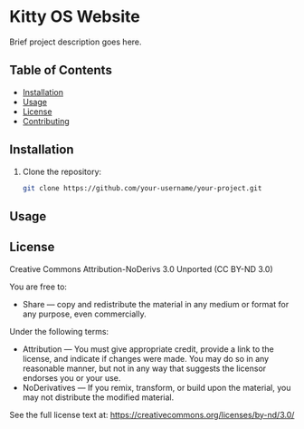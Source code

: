 # Kitty OS Website

Brief project description goes here.

## Table of Contents

- [Installation](#installation)
- [Usage](#usage)
- [License](#license)
- [Contributing](#contributing)

## Installation

1. Clone the repository:

   ```bash
   git clone https://github.com/your-username/your-project.git

## Usage
## License
Creative Commons Attribution-NoDerivs 3.0 Unported (CC BY-ND 3.0)

You are free to:
- Share — copy and redistribute the material in any medium or format for any purpose, even commercially.

Under the following terms:
- Attribution — You must give appropriate credit, provide a link to the license, and indicate if changes were made. You may do so in any reasonable manner, but not in any way that suggests the licensor endorses you or your use.
- NoDerivatives — If you remix, transform, or build upon the material, you may not distribute the modified material.

See the full license text at: https://creativecommons.org/licenses/by-nd/3.0/

